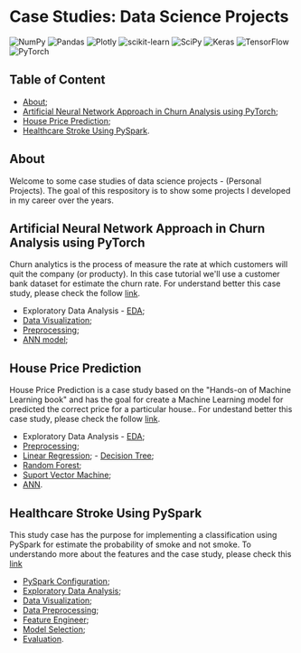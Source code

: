 # Case Studies: Data Science Projects 
![NumPy](https://img.shields.io/badge/numpy-%23013243.svg?style=for-the-badge&logo=numpy&logoColor=white)
![Pandas](https://img.shields.io/badge/pandas-%23150458.svg?style=for-the-badge&logo=pandas&logoColor=white)
![Plotly](https://img.shields.io/badge/Plotly-%233F4F75.svg?style=for-the-badge&logo=plotly&logoColor=white)
![scikit-learn](https://img.shields.io/badge/scikit--learn-%23F7931E.svg?style=for-the-badge&logo=scikit-learn&logoColor=white)
![SciPy](https://img.shields.io/badge/SciPy-%230C55A5.svg?style=for-the-badge&logo=scipy&logoColor=%white)
![Keras](https://img.shields.io/badge/Keras-%23D00000.svg?style=for-the-badge&logo=Keras&logoColor=white)
![TensorFlow](https://img.shields.io/badge/TensorFlow-%23FF6F00.svg?style=for-the-badge&logo=TensorFlow&logoColor=white)
![PyTorch](https://img.shields.io/badge/PyTorch-%23EE4C2C.svg?style=for-the-badge&logo=PyTorch&logoColor=white)

## Table of Content

- [About](#about);
- [Artificial Neural Network Approach in Churn Analysis using PyTorch](#artificial-neural-network-approach-in-churn-analysis-using-pytorch);
- [House Price Prediction](#house-price-prediction);
- [Healthcare Stroke Using PySpark](#healthcare-stroke-using-pyspark).

## About

Welcome to some case studies of data science projects - (Personal Projects). The goal of this respository is to show some projects I developed in my career over the years.

## Artificial Neural Network Approach in Churn Analysis using PyTorch

Churn analytics is the process of measure the rate at which customers will quit the company (or producty). In this case tutorial we'll use a customer bank
dataset for estimate the churn rate. For understand better this case study, please check the follow [link](https://github.com/neemiasbsilva/case-study-data-science/tree/main/churn_analysis).

- Exploratory Data Analysis - [EDA](https://github.com/neemiasbsilva/case-study-data-science/blob/main/churn_analysis/data_analysis.ipynb);
- [Data Visualization](https://github.com/neemiasbsilva/case-study-data-science/blob/main/churn_analysis/data_analysis.ipynb);
- [Preprocessing](https://github.com/neemiasbsilva/case-study-data-science/blob/main/churn_analysis/preprocessing.ipynb);
- [ANN model](https://github.com/neemiasbsilva/case-study-data-science/blob/main/churn_analysis/ann_pytorch_model.ipynb);

## House Price Prediction

House Price Prediction is a case study based on the "Hands-on of Machine Learning book" and has the goal for create a Machine Learning model for predicted the correct price for a particular house.. For undestand better this case study, please check the follow [link](https://github.com/neemiasbsilva/case-study-data-science/tree/main/house_price_prediction).

- Exploratory Data Analysis - [EDA](https://github.com/neemiasbsilva/case-study-data-science/blob/main/house_price_prediction/end_to_end_ml_project_regression.ipynb);
- [Preprocessing](https://github.com/neemiasbsilva/case-study-data-science/blob/main/house_price_prediction/end_to_end_ml_project_regression.ipynb);
- [Linear Regression](https://github.com/neemiasbsilva/case-study-data-science/blob/main/house_price_prediction/end_to_end_ml_project_regression.ipynb); - [Decision Tree](https://github.com/neemiasbsilva/case-study-data-science/blob/main/house_price_prediction/end_to_end_ml_project_regression.ipynb); 
- [Random Forest](https://github.com/neemiasbsilva/case-study-data-science/blob/main/house_price_prediction/end_to_end_ml_project_regression.ipynb); 
- [Suport Vector Machine](https://github.com/neemiasbsilva/case-study-data-science/blob/main/house_price_prediction/end_to_end_ml_project_regression.ipynb);
- [ANN](https://github.com/neemiasbsilva/case-study-data-science/blob/main/house_price_prediction/end_to_end_ml_project_regression.ipynb).

## Healthcare Stroke Using PySpark

This study case has the purpose for implementing a classification using PySpark for estimate the probability of smoke and not smoke. To understando more about the features and the case study, please check this [link](https://github.com/neemiasbsilva/case-study-data-science/tree/main/data_analysis_using_pyspark)

- [PySpark Configuration](https://github.com/neemiasbsilva/case-study-data-science/blob/main/data_analysis_using_pyspark/data_analysis.ipynb);
- [Exploratory Data Analysis](https://github.com/neemiasbsilva/case-study-data-science/blob/main/data_analysis_using_pyspark/data_analysis.ipynb);
- [Data Visualization](https://github.com/neemiasbsilva/case-study-data-science/blob/main/data_analysis_using_pyspark/data_analysis.ipynb);
- [Data Preprocessing](https://github.com/neemiasbsilva/case-study-data-science/blob/main/data_analysis_using_pyspark/healthcare_logistic_regression_pyspark.ipynb);
- [Feature Engineer](https://github.com/neemiasbsilva/case-study-data-science/blob/main/data_analysis_using_pyspark/healthcare_logistic_regression_pyspark.ipynb);
- [Model Selection](https://github.com/neemiasbsilva/case-study-data-science/blob/main/data_analysis_using_pyspark/healthcare_logistic_regression_pyspark.ipynb);
- [Evaluation](https://github.com/neemiasbsilva/case-study-data-science/blob/main/data_analysis_using_pyspark/healthcare_logistic_regression_pyspark.ipynb).
